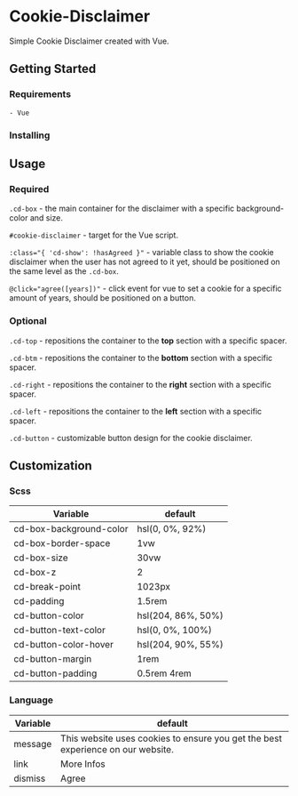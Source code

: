 # Cookie-Disclaimer
Simple Cookie Disclaimer created with Vue.

## Getting Started

### Requirements
```
- Vue
```

### Installing

## Usage
### Required
```.cd-box``` - the main container for the disclaimer with a specific background-color and size.

```#cookie-disclaimer``` - target for the Vue script.

```:class="{ 'cd-show': !hasAgreed }"``` - variable class to show the cookie disclaimer when the user has not agreed to it yet, should be positioned on the same level as the ```.cd-box```.

```@click="agree([years])"``` - click event for vue to set a cookie for a specific amount of years, should be positioned on a button.

### Optional
```.cd-top``` - repositions the container to the **top** section with a specific spacer.

```.cd-btm``` - repositions the container to the **bottom** section with a specific spacer.

```.cd-right``` - repositions the container to the **right** section with a specific spacer.

```.cd-left``` - repositions the container to the **left** section with a specific spacer.

```.cd-button``` - customizable button design for the cookie disclaimer.

## Customization
### Scss
Variable|default|
-|-
cd-box-background-color|hsl(0, 0%, 92%)
cd-box-border-space|1vw
cd-box-size|30vw
cd-box-z|2
cd-break-point|1023px
cd-padding|1.5rem
cd-button-color|hsl(204, 86%, 50%)
cd-button-text-color|hsl(0, 0%, 100%)
cd-button-color-hover|hsl(204, 90%, 55%)
cd-button-margin|1rem
cd-button-padding|0.5rem 4rem

### Language
Variable|default
-|-
message|This website uses cookies to ensure you get the best experience on our website.
link|More Infos
dismiss|Agree